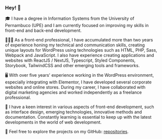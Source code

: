 ### Hey! 🚀

🎓 I have a degree in Information Systems from the University of Pernambuco (UPE) and I am currently focused on improving my skills in front-end and back-end development.

👨🏻‍💻 As a front-end professional, I have accumulated more than two years of experience honing my technical and communication skills, creating unique layouts for WordPress using technologies such as HTML, PHP, Sass, Webpack and JavaScript. I also have experience creating applications and websites with ReactJS / NextJS, Typescript, Styled Components, Storybook, TailwindCSS and other emerging tools and frameworks.

🖥️  With over five years' experience working in the WordPress environment, especially integrating with Elementor, I have developed several corporate websites and online stores. During my career, I have collaborated with digital marketing agencies and worked independently as a freelance professional.

🚀 I have a keen interest in various aspects of front-end development, such as interface design, emerging technologies, innovative methods and documentation. Constantly learning is essential to keep up with the latest developments in the world of web development.

📖 Feel free to explore the projects on my GitHub: [repositories](https://github.com/joaonetogit?tab=repositories).
